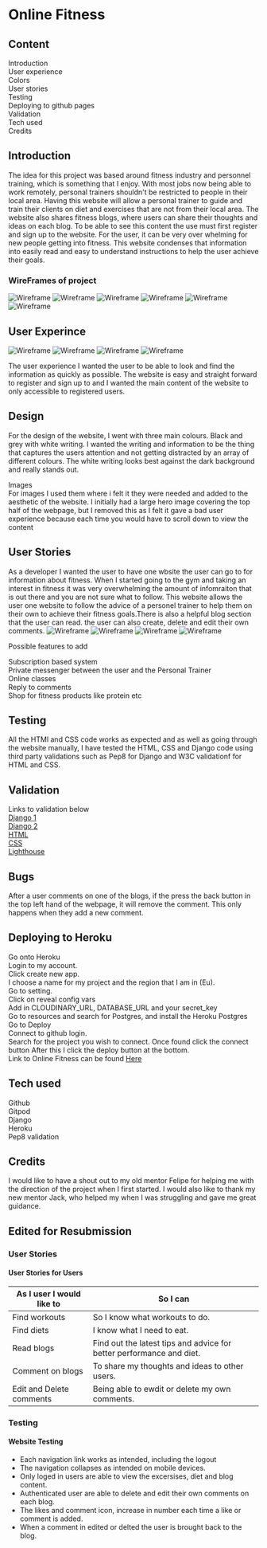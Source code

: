 # Online Fitness

## Content
Introduction\
User experience\
Colors\
User stories\
Testing\
Deploying to github pages\
Validation\
Tech used\
Credits

## Introduction
The idea for this project was based around fitness industry and personnel training, which is something that I enjoy. With most jobs now being able to work remotely, personal trainers shouldn't be restricted to people in their local area. Having this website will allow a personal trainer to guide and train their clients on diet and exercises that are not from their local area. The website also shares fitness blogs, where users can share their thoughts and ideas on each blog. To be able to see this content the use must first register and sign up to the website. For the user, it can be very over whelming for new people getting into fitness. This website condenses that information into easily read and easy to understand instructions to help the user achieve their goals.
### WireFrames of project
 ![Wireframe](https://github.com/Damhan91/Online-Fitness/blob/main/static/images/Home%20Page.JPG)
 ![Wireframe](https://github.com/Damhan91/Online-Fitness/blob/main/static/images/Login.JPG)
 ![Wireframe](https://github.com/Damhan91/Online-Fitness/blob/main/static/images/Register.JPG)
 ![Wireframe](https://github.com/Damhan91/Online-Fitness/blob/main/static/images/Loged%20In.JPG)
 ![Wireframe](https://github.com/Damhan91/Online-Fitness/blob/main/static/images/Wireframe%201.JPG)
 ![Wireframe](https://github.com/Damhan91/Online-Fitness/blob/main/static/images/Wireframe.JPG)
 
## User Experince
![Wireframe](https://github.com/Damhan91/Online-Fitness/blob/main/static/images/Website%20home.JPG)
![Wireframe](https://github.com/Damhan91/Online-Fitness/blob/main/static/images/website%20register.JPG)
![Wireframe](https://github.com/Damhan91/Online-Fitness/blob/main/static/images/Website%20sign%20in.JPG)
![Wireframe](https://github.com/Damhan91/Online-Fitness/blob/main/static/images/Website%20Logged%20In.JPG)

The user experience I wanted the user to be able to look and find the information as quickly as possible. The website is easy and straight forward to register and sign up to and I wanted the main content of the website to only accessible to registered users.

## Design
For the design of the website, I went with three main colours. Black and grey with white writing. I wanted the writing and information to be the thing that captures the users attention and not getting distracted by an array of different colours. The white writing looks best against the dark background and really stands out.

Images\
For images I used them where i felt it they were needed and added to the aesthetic of the website. I initially had a large hero image covering the top half of the webpage, but I removed this as I felt it gave a bad user experience because each time you would have to scroll down to view the content

## User Stories

As a developer I wanted the user to have one wbsite the user can go to for information about fitness. When I started going to the gym and taking an interest in fitness it was very overwhelming the amount of infomraiton that is out there and you are not sure what to follow. This website allows the user one website to follow the advice of a personel trainer to help them on their own to achieve their fitness goals.There is also a helpful blog section that the user can read. the user can also create, delete and edit their own comments.
![Wireframe](https://github.com/Damhan91/Online-Fitness/blob/main/static/images/Exercises.JPG)
![Wireframe](https://github.com/Damhan91/Online-Fitness/blob/main/static/images/Nutrition.JPG)
![Wireframe](https://github.com/Damhan91/Online-Fitness/blob/main/static/images/Blogs.JPG)
![Wireframe](https://github.com/Damhan91/Online-Fitness/blob/main/static/images/comments.JPG)

Possible features to add

Subscription based system\
Private messenger between the user and the Personal Trainer\
Online classes\
Reply to comments\
Shop for fitness products like protein etc

## Testing
All the HTMl and CSS code works as expected  and as well as going through the website manually, I have tested the HTML, CSS and Django code using third party validations such as Pep8 for Django and W3C validationf for HTML and CSS.

## Validation 
Links to validation below\
[Django 1](https://github.com/Damhan91/Online-Fitness/blob/main/static/images/Django%20code.JPG)\
[Django 2](https://github.com/Damhan91/Online-Fitness/blob/main/static/images/Django%20code2.JPG)\
[HTML](https://github.com/Damhan91/Online-Fitness/blob/main/static/images/html.JPG)\
[CSS](https://github.com/Damhan91/Online-Fitness/blob/main/static/images/css.JPG)\
[Lighthouse](https://github.com/Damhan91/Online-Fitness/blob/main/static/images/lighthouse.JPG)
## Bugs
After a user comments on one of the blogs, if the press the back button in the top left hand of the webpage, it will remove the comment. This only happens when they add a new comment.
## Deploying to Heroku
Go onto Heroku\
Login to my account.\
Click create new app.\
I choose a name for my project and the region that I am in (Eu).\
Go to setting.\
Click on reveal config vars\
Add in CLOUDINARY_URL, DATABASE_URL and your secret_key\
Go to resources and search for Postgres, and install the Heroku Postgres\
Go to Deploy\
Connect to github login.\
Search for the project you wish to connect. Once found click the connect button
After this I click the deploy button at the bottom.\
Link to Online Fitness can be found [Here](https://onlinefitnessdjango.herokuapp.com/)
## Tech used
Github\
Gitpod\
Django\
Heroku\
Pep8 validation
## Credits
I would like to have a shout out to my old mentor Felipe for helping me with the direction of the project when I first started. I would also like to thank my new mentor Jack, who helped my when I was struggling and gave me great guidance.
## Edited for Resubmission
### User Stories

#### User Stories for Users

As I user I would like to  | So I can
------------- | -------------
Find workouts | So I know what workouts to do.
Find diets    | I know what I need to eat.
Read blogs  | Find out the latest tips and advice for better performance and diet.
Comment on blogs  | To share my thoughts and ideas to other users.
Edit and Delete comments | Being able to ewdit or delete my own comments.



### Testing
#### Website Testing
- Each navigation link works as intended, including the logout
- The navigation collapses as intended on mobile devices.
- Only loged in users are able to view the excersises, diet and blog content.
- Authenticated user are able to delete and edit their own comments on each blog.
- The likes and comment icon, increase in number each time a like or comment is added.
- When a comment in edited or delted the user is brought back to the blog.
